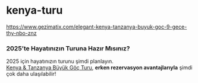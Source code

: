 # kenya-turu
https://www.gezimatix.com/elegant-kenya-tanzanya-buyuk-goc-9-gece-thy-nbo-znz


### 2025’te Hayatınızın Turuna Hazır Mısınız?

2025 için hayatınızın turunu şimdi planlayın.  
[Kenya & Tanzanya Büyük Göç Turu](https://www.gezimatix.com/elegant-kenya-tanzanya-buyuk-goc-9-gece-thy-nbo-znz), **erken rezervasyon avantajlarıyla** şimdi çok daha ulaşılabilir!
